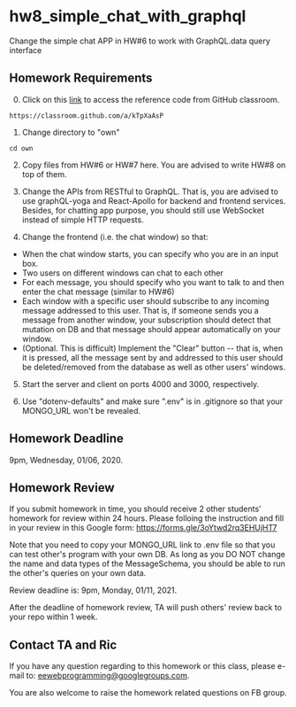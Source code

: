 # hw8_simple_chat_with_graphql

Change the simple chat APP in HW#6 to work with GraphQL.data query interface

## Homework Requirements

0. Click on this [link](https://classroom.github.com/a/kTpXaAsP) to access the reference code from GitHub classroom.
```
https://classroom.github.com/a/kTpXaAsP
```

1. Change directory to "own"
```
cd own
```

2. Copy files from HW#6 or HW#7 here. You are advised to write HW#8 on top of them.

3. Change the APIs from RESTful to GraphQL. That is, you are advised to use graphQL-yoga and React-Apollo for backend and frontend services. Besides, for chatting app purpose, you should still use WebSocket instead of simple HTTP requests.

4. Change the frontend (i.e. the chat window) so that:
- When the chat window starts, you can specify who you are in an input box.
- Two users on different windows can chat to each other 
- For each message, you should specify who you want to talk to and then enter the chat message (similar to HW#6)
- Each window with a specific user should subscribe to any incoming message addressed to this user. That is, if someone sends you a message from another window, your subscription should detect that mutation on DB and that message should appear automatically on your window.
- (Optional. This is difficult) Implement the "Clear" button -- that is, when it is pressed, all the message sent by and addressed to this user should be deleted/removed from the database as well as other users' windows.

5. Start the server and client on ports 4000 and 3000, respectively.

6. Use "dotenv-defaults" and make sure ".env" is in .gitignore so that your MONGO_URL won't be revealed.

## Homework Deadline

9pm, Wednesday, 01/06, 2020.

## Homework Review

If you submit homework in time, you should receive 2 other students' homework for review within 24 hours. Please folloing the instruction and fill in your review in this Google form: https://forms.gle/3oYtwd2rq3EHUjHT7

Note that you need to copy your MONGO_URL link to .env file so that you can test other's program with your own DB. As long as you DO NOT change the name and data types of the MessageSchema, you should be able to run the other's queries on your own data.

Review deadline is: 9pm, Monday, 01/11, 2021.

After the deadline of homework review, TA will push others' review back to your repo within 1 week.

## Contact TA and Ric

If you have any question regarding to this homework or this class, please e-mail to: eewebprogramming@googlegroups.com.

You are also welcome to raise the homework related questions on FB group.